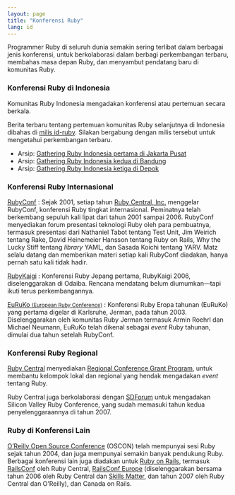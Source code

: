 ```yaml
---
layout: page
title: "Konferensi Ruby"
lang: id
---
```


Programmer Ruby di seluruh dunia semakin sering terlibat dalam berbagai
jenis konferensi, untuk berkolaborasi dalam berbagi perkembangan
terbaru, membahas masa depan Ruby, dan menyambut pendatang baru di
komunitas Ruby.

### Konferensi Ruby di Indonesia

Komunitas Ruby Indonesia mengadakan konferensi atau pertemuan secara
berkala.

Berita terbaru tentang pertemuan komunitas Ruby selanjutnya di Indonesia
dibahas di [milis id-ruby](/id/community/mailing-lists). Silakan
bergabung dengan milis tersebut untuk mengetahui perkembangan terbaru.

* Arsip: [Gathering Ruby Indonesia pertama di Jakarta Pusat][1]
* Arsip: [Gathering Ruby Indonesia kedua di Bandung][2]
* Arsip: [Gathering Ruby Indonesia ketiga di Depok][3]

### Konferensi Ruby Internasional

[RubyConf][4]
: Sejak 2001, setiap tahun [Ruby Central, Inc.][5] menggelar RubyConf,
  konferensi Ruby tingkat internasional. Peminatnya telah berkembang
  sepuluh kali lipat dari tahun 2001 sampai 2006. RubyConf menyediakan
  forum presentasi teknologi Ruby oleh para pembuatnya, termasuk
  presentasi dari Nathaniel Tabot tentang Test Unit, Jim Weirich tentang
  Rake, David Heinemeier Hansson tentang Ruby on Rails, Why the Lucky
  Stiff tentang *library* YAML, dan Sasada Koichi tentang YARV. Matz
  selalu datang dan memberikan materi setiap kali RubyConf diadakan,
  hanya pernah satu kali tidak hadir.

[RubyKaigi][6]
: Konferensi Ruby Jepang pertama, RubyKaigi 2006, diselenggarakan di
  Odaiba. Rencana mendatang belum diumumkan—tapi ikuti terus
  perkembangannya.

[EuRuKo <small>(European Ruby Conference)</small>][7]
: Konferensi Ruby Eropa tahunan (EuRuKo) yang pertama digelar di
  Karlsruhe, Jerman, pada tahun 2003. Diselenggarakan oleh komunitas
  Ruby Jerman termasuk Armin Roehrl dan Michael Neumann, EuRuKo telah
  dikenal sebagai *event* Ruby tahunan, dimulai dua tahun setelah
  RubyConf.

### Konferensi Ruby Regional

[Ruby Central][5] menyediakan [Regional Conference Grant Program][8],
untuk membantu kelompok lokal dan regional yang hendak mengadakan
*event* tentang Ruby.

Ruby Central juga berkolaborasi dengan [SDForum][9] untuk mengadakan
Silicon Valley Ruby Conference, yang sudah memasuki tahun kedua
penyelenggaraannya di tahun 2007.

### Ruby di Konferensi Lain

[O’Reilly Open Source Conference][10] (OSCON) telah mempunyai sesi Ruby
sejak tahun 2004, dan juga mempunyai semakin banyak pendukung Ruby.
Berbagai konferensi lain juga diadakan untuk [Ruby on Rails][11],
termasuk [RailsConf][12] oleh Ruby Central, [RailsConf Europe][13]
(diselenggarakan bersama tahun 2006 oleh Ruby Central dan [Skills
Matter][14], dan tahun 2007 oleh Ruby Central dan O’Reilly), dan Canada
on Rails.



[1]: http://ariekusumaatmaja.wordpress.com/2007/04/29/foto-gathering-id-ruby-pertama-food-court-mal-ambasador-jakarta/
[2]: http://ariekusumaatmaja.wordpress.com/2007/06/27/catatan-tercecer-bandung-sejuk-bergairah/
[3]: http://ariekusumaatmaja.wordpress.com/2007/08/20/gathering-id-ruby-ketiga-19-agustus-2007-1145-1700-wib/
[4]: http://rubyconf.org/
[5]: http://rubycentral.org
[6]: http://rubykaigi.org/
[7]: http://euruko.org
[8]: http://rubycentral.org/community/grant
[9]: http://www.sdforum.org
[10]: http://conferences.oreillynet.com/os2006/
[11]: http://www.rubyonrails.org
[12]: http://www.railsconf.org
[13]: http://europe.railsconf.org
[14]: http://www.skillsmatter.com
